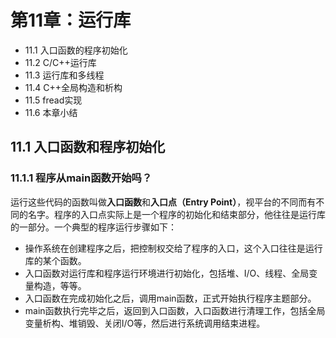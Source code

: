 # 第11章：运行库

- 11.1 入口函数的程序初始化
- 11.2 C/C++运行库
- 11.3 运行库和多线程
- 11.4 C++全局构造和析构
- 11.5 fread实现
- 11.6 本章小结



## 11.1 入口函数和程序初始化

 ### 11.1.1 程序从main函数开始吗？

运行这些代码的函数叫做**入口函数**和**入口点（Entry Point）**，视平台的不同而有不同的名字。程序的入口点实际上是一个程序的初始化和结束部分，他往往是运行库的一部分。一个典型的程序运行步骤如下：

- 操作系统在创建程序之后，把控制权交给了程序的入口，这个入口往往是运行库的某个函数。
- 入口函数对运行库和程序运行环境进行初始化，包括堆、I/O、线程、全局变量构造，等等。
- 入口函数在完成初始化之后，调用main函数，正式开始执行程序主题部分。
- main函数执行完毕之后，返回到入口函数，入口函数进行清理工作，包括全局变量析构、堆销毁、关闭I/O等，然后进行系统调用结束进程。